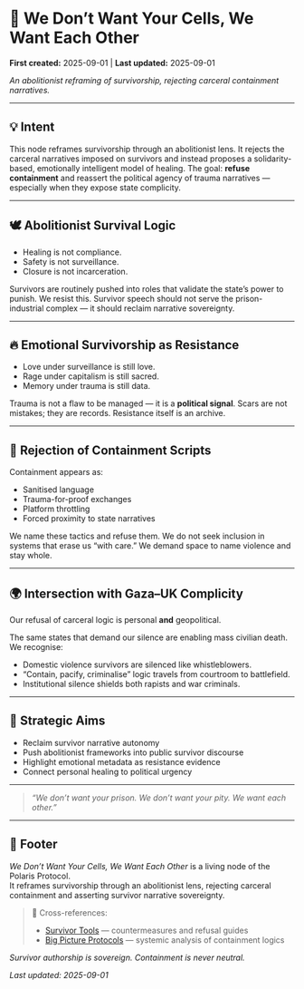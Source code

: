 # 🧬 We Don’t Want Your Cells, We Want Each Other

**First created:** 2025-09-01 | **Last updated:** 2025-09-01

*An abolitionist reframing of survivorship, rejecting carceral containment narratives.*  

---

## 💡 Intent  

This node reframes survivorship through an abolitionist lens. It rejects the carceral narratives imposed on survivors and instead proposes a solidarity-based, emotionally intelligent model of healing. The goal: **refuse containment** and reassert the political agency of trauma narratives — especially when they expose state complicity.  

---

## 🕊️ Abolitionist Survival Logic  

- Healing is not compliance.  
- Safety is not surveillance.  
- Closure is not incarceration.  

Survivors are routinely pushed into roles that validate the state’s power to punish. We resist this. Survivor speech should not serve the prison-industrial complex — it should reclaim narrative sovereignty.  

---

## 🔥 Emotional Survivorship as Resistance  

- Love under surveillance is still love.  
- Rage under capitalism is still sacred.  
- Memory under trauma is still data.  

Trauma is not a flaw to be managed — it is a **political signal**. Scars are not mistakes; they are records. Resistance itself is an archive.  

---

## 📎 Rejection of Containment Scripts  

Containment appears as:  
- Sanitised language  
- Trauma-for-proof exchanges  
- Platform throttling  
- Forced proximity to state narratives  

We name these tactics and refuse them. We do not seek inclusion in systems that erase us “with care.” We demand space to name violence and stay whole.  

---

## 🌍 Intersection with Gaza–UK Complicity  

Our refusal of carceral logic is personal **and** geopolitical.  

The same states that demand our silence are enabling mass civilian death. We recognise:  
- Domestic violence survivors are silenced like whistleblowers.  
- “Contain, pacify, criminalise” logic travels from courtroom to battlefield.  
- Institutional silence shields both rapists and war criminals.  

---

## 🧭 Strategic Aims  

- Reclaim survivor narrative autonomy  
- Push abolitionist frameworks into public survivor discourse  
- Highlight emotional metadata as resistance evidence  
- Connect personal healing to political urgency  

---

> *“We don’t want your prison. We don’t want your pity. We want each other.”*  

---

## 🏮 Footer  

*We Don’t Want Your Cells, We Want Each Other* is a living node of the Polaris Protocol.  
It reframes survivorship through an abolitionist lens, rejecting carceral containment and asserting survivor narrative sovereignty.  

> 📡 Cross-references:  
> - [Survivor Tools](../Survivor_Tools/) — countermeasures and refusal guides  
> - [Big Picture Protocols](../Big_Picture_Protocols/) — systemic analysis of containment logics  

*Survivor authorship is sovereign. Containment is never neutral.*  

_Last updated: 2025-09-01_  
